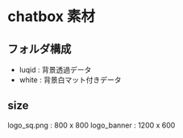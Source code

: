 # chatbox 素材

## フォルダ構成

- luqid : 背景透過データ
- white : 背景白マット付きデータ

## size 

logo_sq.png : 800 x 800 
logo_banner : 1200 x 600 